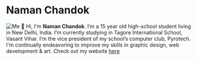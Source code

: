 # Naman Chandok
![Me](https://namanchandok.co/lib/hallo.jpeg)
👋 Hi, I'm **Naman Chandok**.
I’m a 15 year old high-school student living in New Delhi, India. I’m currently studying in Tagore International School, Vasant Vihar. I’m the vice president of my school’s computer club, Pyrotech. I'm continually endeavoring to improve my skills in graphic design, web development & art.
Check out my website [here](https://namanchandok.co/)
